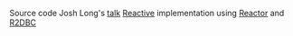 Source code Josh Long's [talk](https://youtu.be/x53FzaHHjLk) [Reactive](https://www.reactive-streams.org/) implementation 
using [Reactor](https://projectreactor.io/) and [R2DBC](https://github.com/r2dbc)